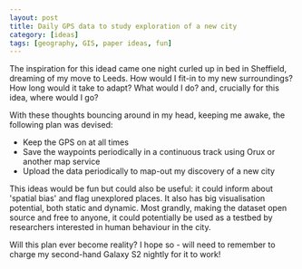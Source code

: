 ```yaml
---
layout: post
title: Daily GPS data to study exploration of a new city
category: [ideas]
tags: [geography, GIS, paper ideas, fun]
---
```

The inspiration for this idead came one night curled up in bed in Sheffield, dreaming of my move to Leeds. How would I fit-in to my new surroundings? How long would it take to adapt? What would I do? and, crucially for this idea, where would I go?

With these thoughts bouncing around in my head, keeping me awake, the following plan was devised:

- Keep the GPS on at all times
- Save the waypoints periodically in a continuous track using Orux or another map service
- Upload the data periodically to map-out my discovery of a new city

This ideas would be fun but could also be useful: it could inform about 'spatial bias' and flag unexplored places. It also has big visualisation potential, both static and dynamic. Most grandly, making the dataset open source and free to anyone, it could potentially be used as a testbed by researchers interested in human behaviour in the city. 

Will this plan ever become reality? I hope so - will need to remember to charge my second-hand Galaxy S2 nightly for it to work!
